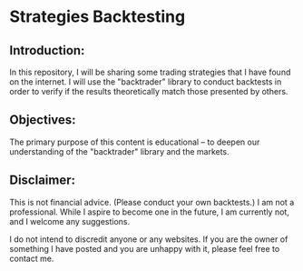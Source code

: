 # Strategies Backtesting
## Introduction:
In this repository, I will be sharing some trading strategies that I have found on the internet. I will use the "backtrader" library to conduct backtests in order to verify if the results theoretically match those presented by others.

## Objectives:
The primary purpose of this content is educational – to deepen our understanding of the "backtrader" library and the markets.

## Disclaimer:
This is not financial advice. (Please conduct your own backtests.) I am not a professional. While I aspire to become one in the future, I am currently not, and I welcome any suggestions.

I do not intend to discredit anyone or any websites. If you are the owner of something I have posted and you are unhappy with it, please feel free to contact me.





